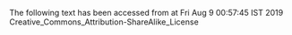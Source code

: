 The following text has been accessed from at Fri Aug 9 00:57:45 IST 2019
Creative_Commons_Attribution-ShareAlike_License
